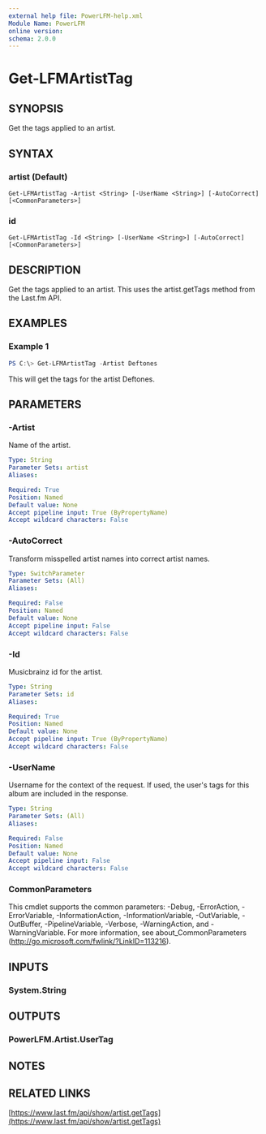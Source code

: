 ```yaml
---
external help file: PowerLFM-help.xml
Module Name: PowerLFM
online version:
schema: 2.0.0
---
```


# Get-LFMArtistTag

## SYNOPSIS
Get the tags applied to an artist.

## SYNTAX

### artist (Default)
```
Get-LFMArtistTag -Artist <String> [-UserName <String>] [-AutoCorrect] [<CommonParameters>]
```

### id
```
Get-LFMArtistTag -Id <String> [-UserName <String>] [-AutoCorrect] [<CommonParameters>]
```

## DESCRIPTION
Get the tags applied to an artist. This uses the artist.getTags method from the Last.fm API.

## EXAMPLES

### Example 1
```powershell
PS C:\> Get-LFMArtistTag -Artist Deftones
```

This will get the tags for the artist Deftones.

## PARAMETERS

### -Artist
Name of the artist.

```yaml
Type: String
Parameter Sets: artist
Aliases:

Required: True
Position: Named
Default value: None
Accept pipeline input: True (ByPropertyName)
Accept wildcard characters: False
```

### -AutoCorrect
Transform misspelled artist names into correct artist names.

```yaml
Type: SwitchParameter
Parameter Sets: (All)
Aliases:

Required: False
Position: Named
Default value: None
Accept pipeline input: False
Accept wildcard characters: False
```

### -Id
Musicbrainz id for the artist.

```yaml
Type: String
Parameter Sets: id
Aliases:

Required: True
Position: Named
Default value: None
Accept pipeline input: True (ByPropertyName)
Accept wildcard characters: False
```

### -UserName
Username for the context of the request. If used, the user's tags for this album are included in the response.

```yaml
Type: String
Parameter Sets: (All)
Aliases:

Required: False
Position: Named
Default value: None
Accept pipeline input: False
Accept wildcard characters: False
```

### CommonParameters
This cmdlet supports the common parameters: -Debug, -ErrorAction, -ErrorVariable, -InformationAction, -InformationVariable, -OutVariable, -OutBuffer, -PipelineVariable, -Verbose, -WarningAction, and -WarningVariable.
For more information, see about_CommonParameters (http://go.microsoft.com/fwlink/?LinkID=113216).

## INPUTS

### System.String

## OUTPUTS

### PowerLFM.Artist.UserTag

## NOTES

## RELATED LINKS

[https://www.last.fm/api/show/artist.getTags](https://www.last.fm/api/show/artist.getTags)
